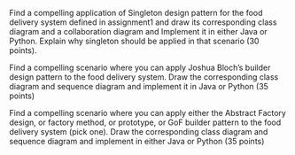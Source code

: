 Find a compelling application of Singleton design pattern for the food delivery system defined in assignment1 and draw its corresponding class diagram and a collaboration diagram and Implement it in either Java or Python. Explain why singleton should be applied in that scenario (30 points). 

Find a compelling scenario where you can apply Joshua Bloch’s builder design pattern to the food delivery system.  Draw the corresponding class diagram and sequence diagram and implement it in Java or Python (35 points)

Find a compelling scenario where you can apply either the Abstract Factory design, or factory method, or prototype, or GoF builder pattern to the food delivery system (pick one).  Draw the corresponding class diagram and sequence diagram and implement in either Java or Python  (35 points)